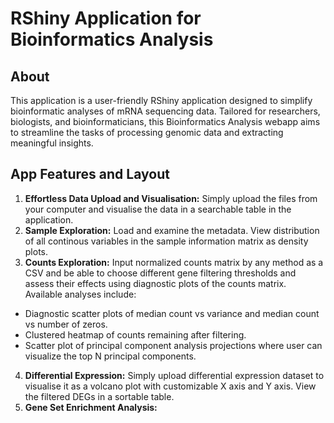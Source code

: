 # RShiny Application for Bioinformatics Analysis

## About
This application is a user-friendly RShiny application designed to simplify bioinformatic analyses of mRNA sequencing data. Tailored for researchers, biologists, and bioinformaticians, this Bioinformatics Analysis webapp aims to streamline the tasks of processing genomic data and extracting meaningful insights.

## App Features and Layout
1. **Effortless Data Upload and Visualisation:** Simply upload the files from your computer and visualise the data in a searchable table in the application. <br>
2. **Sample Exploration:** Load and examine the metadata. View distribution of all continous variables in the sample information matrix as density plots. <br>
3. **Counts Exploration:** Input normalized counts matrix by any method as a CSV and be able to choose different gene filtering thresholds and assess their effects using diagnostic plots of the counts matrix. Available analyses include: <br>
* Diagnostic scatter plots of median count vs variance and median count vs number of zeros.
* Clustered heatmap of counts remaining after filtering.
* Scatter plot of principal component analysis projections where user can visualize the top N principal components.
4. **Differential Expression:** Simply upload differential expression dataset to visualise it as a volcano plot with customizable X axis and Y axis. View the filtered DEGs in a sortable table.
5. **Gene Set Enrichment Analysis:**

